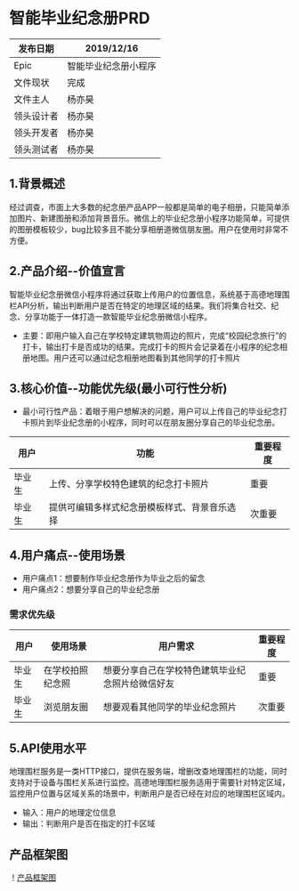 # 智能毕业纪念册PRD
发布日期|2019/12/16
  ----  | ----    
Epic|智能毕业纪念册小程序
文件现状	|完成
文件主人|杨亦昊
领头设计者|杨亦昊
领头开发者|杨亦昊
领头测试者|杨亦昊

##  1.背景概述
经过调查，市面上大多数的纪念册产品APP一般都是简单的电子相册，只能简单添加图片、新建图册和添加背景音乐。微信上的毕业纪念册小程序功能简单，可提供的图册模板较少，bug比较多且不能分享相册道微信朋友圈。用户在使用时非常不方便。
## 2.产品介绍--价值宣言
智能毕业纪念册微信小程序将通过获取上传用户的位置信息，系统基于高德地理围栏API分析，输出判断用户是否在特定的地理区域的结果。我们将集合社交、纪念、分享功能于一体打造一款智能毕业纪念册微信小程序。
* 主要：即用户输入自己在学校特定建筑物周边的照片，完成“校园纪念旅行”的打卡，输出打卡是否成功的结果。完成打卡的照片会记录着在小程序的纪念相册地图。用户还可以通过纪念相册地图看到其他同学的打卡照片
## 3.核心价值--功能优先级(最小可行性分析)

* 最小可行性产品：着眼于用户想解决的问题，用户可以上传自己的毕业纪念打卡照片到毕业纪念册的小程序，同时可以在朋友圈分享自己的毕业纪念册。

用户|功能|重要程度
 ----  | ----  |  ----  
毕业生|上传、分享学校特色建筑的纪念打卡照片|重要|
毕业生|提供可编辑多样式纪念册模板样式、背景音乐选择|次重要|

## 4.用户痛点--使用场景

* 用户痛点1：想要制作毕业纪念册作为毕业之后的留念
* 用户痛点2：想要分享自己的毕业纪念册

### 需求优先级

用户|使用场景|用户需求|重要程度
---|---|---|---|
毕业生|在学校拍照纪念照|想要分享自己在学校特色建筑毕业纪念照片给微信好友|重要
毕业生|浏览朋友圈|想要观看其他同学的毕业纪念照片|次重要

## 5.API使用水平
地理围栏服务是一类HTTP接口，提供在服务端，增删改查地理围栏的功能，同时支持对于设备与围栏关系进行监控。高德地理围栏服务适用于需要针对特定区域，监控用户位置与区域关系的场景中，判断用户是否已经在对应的地理围栏区域内。

* 输入：用户的地理定位信息   
* 输出：判断用户是否在指定的打卡区域

## 产品框架图
！[产品框架图](https://upload-images.jianshu.io/upload_images/9455351-aac8d7b6d233dc60.png?imageMogr2/auto-orient/strip%7CimageView2/2/w/1240)

